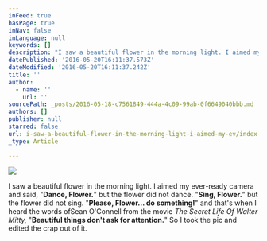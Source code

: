 ```yaml
---
inFeed: true
hasPage: true
inNav: false
inLanguage: null
keywords: []
description: "I saw a beautiful flower in the morning light. I aimed my ever-ready camera and said, \"Dance, Flower.\" but the flower did not dance. \"Sing, Flower.\" but the flower did not sing. \"Please, Flower... do something!\" and that's when I heard the words ofSean O'Connell from the movie The Secret Life Of Walter Mitty, \"Beautiful things don't ask for attention.\" So I took the pic and edited the crap out of it. "
datePublished: '2016-05-20T16:11:37.573Z'
dateModified: '2016-05-20T16:11:37.242Z'
title: ''
author:
  - name: ''
    url: ''
sourcePath: _posts/2016-05-18-c7561849-444a-4c09-99ab-0f6649040bbb.md
authors: []
publisher: null
starred: false
url: i-saw-a-beautiful-flower-in-the-morning-light-i-aimed-my-ev/index.html
_type: Article

---
```

![](https://the-grid-user-content.s3-us-west-2.amazonaws.com/b5efd4d7-fcf7-4402-b19d-6dae50561af4.jpg)

I saw a beautiful flower in the morning light. I aimed my ever-ready camera and said, "**Dance, Flower.**" but the flower did not dance. "**Sing, Flower.**" but the flower did not sing. "**Please, Flower... do something!**" and that's when I heard the words ofSean O'Connell from the movie _The Secret Life Of Walter Mitty,_ "**Beautiful things don't ask for attention.**" So I took the pic and edited the crap out of it.